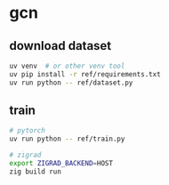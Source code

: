 # gcn

## download dataset

```bash
uv venv  # or other venv tool
uv pip install -r ref/requirements.txt
uv run python -- ref/dataset.py
```

## train

```bash
# pytorch
uv run python -- ref/train.py

# zigrad
export ZIGRAD_BACKEND=HOST
zig build run
```
